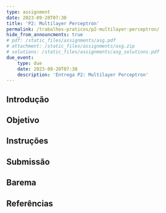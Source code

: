 ```yaml
---
type: assignment
date: 2023-09-20T07:30
title: 'P2: Multilayer Perceptron'
permalink: /trabalhos-praticos/p2-multilayer-perceptron/
hide_from_announcments: true
# pdf: /static_files/assignments/asg.pdf
# attachment: /static_files/assignments/asg.zip
# solutions: /static_files/assignments/asg_solutions.pdf
due_event: 
    type: due
    date: 2023-09-20T07:30
    description: 'Entrega P2: Multilayer Perceptron'
---
```


## Introdução

## Objetivo

## Instruções

## Submissão

## Barema

## Referências